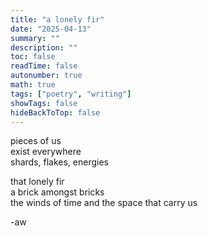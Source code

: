 ```yaml
---
title: "a lonely fir"
date: "2025-04-13"
summary: ""
description: ""
toc: false
readTime: false
autonumber: true
math: true
tags: ["poetry", "writing"]
showTags: false
hideBackToTop: false
---
```


pieces of us  
exist everywhere  
shards, flakes, energies  
  
that lonely fir  
a brick amongst bricks  
the winds of time and the space that carry us   

-aw